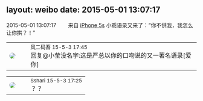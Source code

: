 layout: weibo
date: 2015-05-01 13:07:17
---
<meta name="referrer" content="no-referrer" />

2015-05-01 13:07:17  &nbsp;&nbsp;&nbsp;&nbsp;&nbsp;&nbsp; 来自 <a href="sinaweibo://customweibosource" rel="nofollow">iPhone 5s</a>
小乖语录又来了：“你不供我，我怎么让你拱？！” ​​​

<table style="width: 100%;">
  <tr>
    <td style="width: 40px;"><img style="border-radius:50%" src="https://tva3.sinaimg.cn/crop.0.0.639.639.50/6d2a6003jw8f3idy69w2gj20hs0hrt9g.jpg?KID=imgbed,tva&Expires=1624464474&ssig=Wk7R3KrN5Z"></td>
    <td colspan="2"><small>风二码畜 15-5-3 17:45</small><br/>回复@小莹没名字:这是严总以你的口吻说的又一著名语录[爱你]</td>
  </tr>
</table>

<table style="width: 100%;">
  <tr>
    <td style="width: 40px;"><img style="border-radius:50%" src="https://tva1.sinaimg.cn/crop.0.0.180.180.50/633fe75ejw1e8qgp5bmzyj2050050aa8.jpg?KID=imgbed,tva&Expires=1624464474&ssig=3O%2FfQL%2F3Se"></td>
    <td colspan="2"><small>Sshari 15-5-3 17:25</small><br/>？？</td>
  </tr>
</table>
